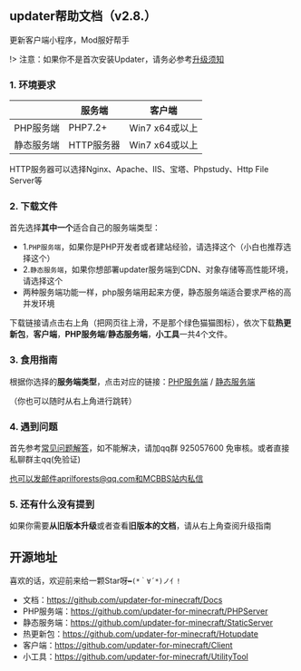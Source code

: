## updater帮助文档（v2.8.）

更新客户端小程序，Mod服好帮手

!> 注意：如果你不是首次安装Updater，请务必参考[升级须知](从旧版本升级.md)

### 1. 环境要求

|            | 服务端     | 客户端         |
| ---------- | ---------- | -------------- |
| PHP服务端  | PHP7.2+    | Win7 x64或以上 |
| 静态服务端 | HTTP服务器 | Win7 x64或以上 |

HTTP服务器可以选择Nginx、Apache、IIS、宝塔、Phpstudy、Http File Server等

### 2. 下载文件

首先选择**其中一个**适合自己的服务端类型：

+ 1.`PHP服务端`，如果你是PHP开发者或者建站经验，请选择这个（小白也推荐选择这个）
+ 2.`静态服务端`，如果你想部署updater服务端到CDN、对象存储等高性能环境，请选择这个
+ 两种服务端功能一样，php服务端用起来方便，静态服务端适合要求严格的高并发环境

下载链接请点击右上角（把网页往上滑，不是那个绿色猫猫图标），依次下载**热更新包**，**客户端**，**PHP服务端**/**静态服务端**，**小工具**一共4个文件。

### 3. 食用指南

根据你选择的**服务端类型**，点击对应的链接：[PHP服务端](PHP服务端安装.md ':target=_blank') / [静态服务端](静态服务端安装.md ':target=_blank')

（你也可以随时从右上角进行跳转）

### 4. 遇到问题

首先参考[常见问题解答](FAQ.md ':target=_blank')，如不能解决，请加qq群 925057600 免审核。或者直接私聊群主qq(免验证)

也可以发邮件aprilforests@qq.com和MCBBS站内私信

### 5. 还有什么没有提到

如果你需要**从旧版本升级**或者查看**旧版本的文档**，请从右上角查阅升级指南

## 开源地址

喜欢的话，欢迎前来给一颗Star呀`━(*｀∀´*)ノ亻!`

+ 文档：https://github.com/updater-for-minecraft/Docs
+ PHP服务端：https://github.com/updater-for-minecraft/PHPServer
+ 静态服务端：https://github.com/updater-for-minecraft/StaticServer
+ 热更新包：https://github.com/updater-for-minecraft/Hotupdate
+ 客户端：https://github.com/updater-for-minecraft/Client
+ 小工具：https://github.com/updater-for-minecraft/UtilityTool